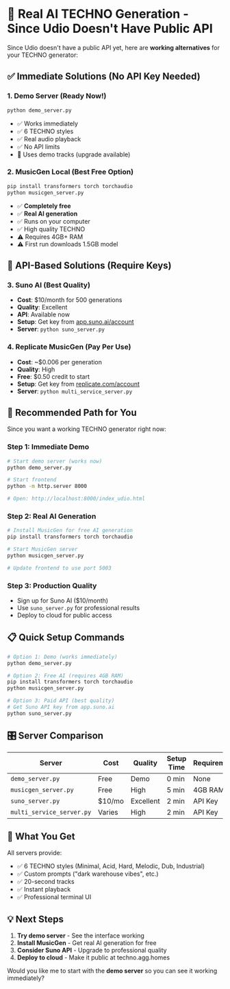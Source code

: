 # 🎵 Real AI TECHNO Generation - Since Udio Doesn't Have Public API

Since Udio doesn't have a public API yet, here are **working alternatives** for your TECHNO generator:

## ✅ **Immediate Solutions (No API Key Needed)**

### 1. **Demo Server** (Ready Now!)
```bash
python demo_server.py
```
- ✅ Works immediately
- ✅ 6 TECHNO styles 
- ✅ Real audio playback
- ✅ No API limits
- 🔧 Uses demo tracks (upgrade available)

### 2. **MusicGen Local** (Best Free Option)
```bash
pip install transformers torch torchaudio
python musicgen_server.py
```
- ✅ **Completely free**
- ✅ **Real AI generation**
- ✅ Runs on your computer
- ✅ High quality TECHNO
- ⚠ Requires 4GB+ RAM
- ⚠ First run downloads 1.5GB model

## 🔑 **API-Based Solutions (Require Keys)**

### 3. **Suno AI** (Best Quality)
- **Cost**: $10/month for 500 generations
- **Quality**: Excellent
- **API**: Available now
- **Setup**: Get key from [app.suno.ai/account](https://app.suno.ai/account)
- **Server**: `python suno_server.py`

### 4. **Replicate MusicGen** (Pay Per Use)
- **Cost**: ~$0.006 per generation
- **Quality**: High
- **Free**: $0.50 credit to start
- **Setup**: Get key from [replicate.com/account](https://replicate.com/account)
- **Server**: `python multi_service_server.py`

## 🚀 **Recommended Path for You**

Since you want a working TECHNO generator right now:

### **Step 1: Immediate Demo**
```bash
# Start demo server (works now)
python demo_server.py

# Start frontend
python -m http.server 8000

# Open: http://localhost:8000/index_udio.html
```

### **Step 2: Real AI Generation**
```bash
# Install MusicGen for free AI generation
pip install transformers torch torchaudio

# Start MusicGen server
python musicgen_server.py

# Update frontend to use port 5003
```

### **Step 3: Production Quality**
- Sign up for Suno AI ($10/month)
- Use `suno_server.py` for professional results
- Deploy to cloud for public access

## 📋 **Quick Setup Commands**

```bash
# Option 1: Demo (works immediately)
python demo_server.py

# Option 2: Free AI (requires 4GB RAM)
pip install transformers torch torchaudio
python musicgen_server.py

# Option 3: Paid API (best quality)
# Get Suno API key from app.suno.ai
python suno_server.py
```

## 🎛 **Server Comparison**

| Server | Cost | Quality | Setup Time | Requirements |
|--------|------|---------|------------|--------------|
| `demo_server.py` | Free | Demo | 0 min | None |
| `musicgen_server.py` | Free | High | 5 min | 4GB RAM |
| `suno_server.py` | $10/mo | Excellent | 2 min | API Key |
| `multi_service_server.py` | Varies | High | 2 min | API Key |

## 🎵 **What You Get**

All servers provide:
- ✅ 6 TECHNO styles (Minimal, Acid, Hard, Melodic, Dub, Industrial)
- ✅ Custom prompts ("dark warehouse vibes", etc.)
- ✅ 20-second tracks
- ✅ Instant playback
- ✅ Professional terminal UI

## 💡 **Next Steps**

1. **Try demo server** - See the interface working
2. **Install MusicGen** - Get real AI generation for free
3. **Consider Suno API** - Upgrade to professional quality
4. **Deploy to cloud** - Make it public at techno.agg.homes

Would you like me to start with the **demo server** so you can see it working immediately?